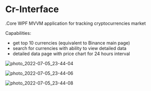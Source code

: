 # Cr-Interface
.Core WPF MVVM application for tracking cryptocurrencies market

Capabilities:
  - get top 10 currencies (equivalent to Binance main page)
  - search for currencies with ability to view detailed data
  - detailed data page with price chart for 24 hours interval


![photo_2022-07-05_23-44-04](https://user-images.githubusercontent.com/80911856/177413140-b45ed5c4-d065-4771-b54d-5e166179494a.jpg)

![photo_2022-07-05_23-44-06](https://user-images.githubusercontent.com/80911856/177413159-f74e3388-236e-4bde-b7d0-7f33e5101777.jpg)

![photo_2022-07-05_23-44-08](https://user-images.githubusercontent.com/80911856/177413171-ee8aa57e-5641-4583-a6e7-546d9d1aab0d.jpg)
